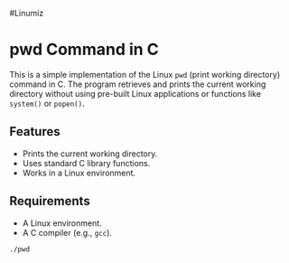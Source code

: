 #Linumiz
# pwd Command in C

This is a simple implementation of the Linux `pwd` (print working directory) command in C. The program retrieves and prints the current working directory without using pre-built Linux applications or functions like `system()` or `popen()`.

## Features

- Prints the current working directory.
- Uses standard C library functions.
- Works in a Linux environment.

## Requirements

- A Linux environment.
- A C compiler (e.g., `gcc`).



```sh
./pwd
